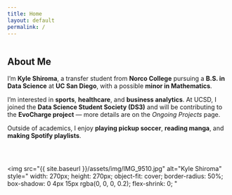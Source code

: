 ```yaml
---
title: Home
layout: default
permalink: /
---
```

<div style="display: flex; align-items: flex-start; gap: 30px; flex-wrap: wrap;">
  <div style="flex: 1; min-width: 300px;">
    <h2>About Me</h2>
    <p>
      I’m <b>Kyle Shiroma</b>, a transfer student from <b>Norco College</b> pursuing a <b>B.S. in Data Science</b> at <b>UC San Diego</b>, with a possible <b>minor in Mathematics</b>.
    </p>
    <p>
      I’m interested in <b>sports</b>, <b>healthcare</b>, and <b>business analytics</b>. At UCSD, I joined the <b>Data Science Student Society (DS3)</b> and will be contributing to the <b>EvoCharge project</b> — more details are on the <i>Ongoing Projects</i> page.
    </p>
    <p>
      Outside of academics, I enjoy <b>playing pickup soccer</b>, <b>reading manga</b>, and <b>making Spotify playlists</b>.
    </p>
  </div>
  
  <img 
    src="{{ site.baseurl }}/assets/img/IMG_9510.jpg" 
    alt="Kyle Shiroma"
    style="
      width: 270px;
      height: 270px;
      object-fit: cover;
      border-radius: 50%;
      box-shadow: 0 4px 15px rgba(0, 0, 0, 0.2);
      flex-shrink: 0;
    "
  >
</div>
